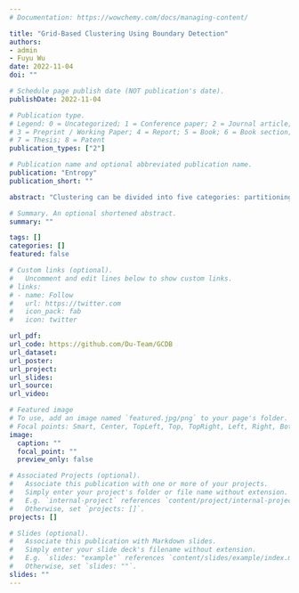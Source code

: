 ```yaml
---
# Documentation: https://wowchemy.com/docs/managing-content/

title: "Grid-Based Clustering Using Boundary Detection"
authors: 
- admin
- Fuyu Wu
date: 2022-11-04
doi: ""

# Schedule page publish date (NOT publication's date).
publishDate: 2022-11-04

# Publication type.
# Legend: 0 = Uncategorized; 1 = Conference paper; 2 = Journal article;
# 3 = Preprint / Working Paper; 4 = Report; 5 = Book; 6 = Book section;
# 7 = Thesis; 8 = Patent
publication_types: ["2"]

# Publication name and optional abbreviated publication name.
publication: "Entropy"
publication_short: ""

abstract: "Clustering can be divided into five categories: partitioning, hierarchical, model-based, density-based, and grid-based algorithms. Among them, grid-based clustering is highly efficient in handling spatial data. However, the traditional grid-based clustering algorithms still face many problems: (1) Parameter tuning: density thresholds are difficult to adjust; (2) Data challenge: clusters with overlapping regions and varying densities are not well handled. We propose a new gridbased clustering algorithm named GCBD that can solve the above problems. Firstly, the density estimation of nodes is defined using the standard grid structure. Secondly, GCBD uses an iterative boundary detection strategy to distinguish core nodes from boundary nodes. Finally, two clustering strategies are combined to group core nodes and assign boundary nodes. Experiments on 18 datasets demonstrate that the proposed algorithm outperforms 6 grid-based competitors."

# Summary. An optional shortened abstract.
summary: ""

tags: []
categories: []
featured: false

# Custom links (optional).
#   Uncomment and edit lines below to show custom links.
# links:
# - name: Follow
#   url: https://twitter.com
#   icon_pack: fab
#   icon: twitter

url_pdf:
url_code: https://github.com/Du-Team/GCDB
url_dataset:
url_poster:
url_project:
url_slides:
url_source:
url_video:

# Featured image
# To use, add an image named `featured.jpg/png` to your page's folder. 
# Focal points: Smart, Center, TopLeft, Top, TopRight, Left, Right, BottomLeft, Bottom, BottomRight.
image:
  caption: ""
  focal_point: ""
  preview_only: false

# Associated Projects (optional).
#   Associate this publication with one or more of your projects.
#   Simply enter your project's folder or file name without extension.
#   E.g. `internal-project` references `content/project/internal-project/index.md`.
#   Otherwise, set `projects: []`.
projects: []

# Slides (optional).
#   Associate this publication with Markdown slides.
#   Simply enter your slide deck's filename without extension.
#   E.g. `slides: "example"` references `content/slides/example/index.md`.
#   Otherwise, set `slides: ""`.
slides: ""
---
```

